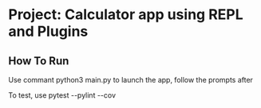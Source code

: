 # Project: Calculator app using REPL and Plugins

## How To Run

Use commant python3 main.py to launch the app, follow the prompts after

To test, use pytest --pylint --cov
